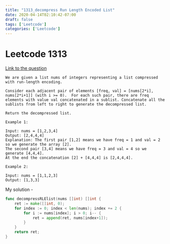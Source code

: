 ```yaml
---
title: "1313_decompress Run Length Encoded List"
date: 2020-04-14T02:10:42-07:00
draft: false
tags: ['Leetcode']
categories: ['Leetcode']
---
```

# Leetcode 1313
[Link to the question](https://leetcode.com/problems/decompress-run-length-encoded-list/ "Decompress Run-Length Encoded List")
```
We are given a list nums of integers representing a list compressed with run-length encoding.

Consider each adjacent pair of elements [freq, val] = [nums[2*i], nums[2*i+1]] (with i >= 0).  For each such pair, there are freq elements with value val concatenated in a sublist. Concatenate all the sublists from left to right to generate the decompressed list.

Return the decompressed list.

Example 1:

Input: nums = [1,2,3,4]
Output: [2,4,4,4]
Explanation: The first pair [1,2] means we have freq = 1 and val = 2 so we generate the array [2].
The second pair [3,4] means we have freq = 3 and val = 4 so we generate [4,4,4].
At the end the concatenation [2] + [4,4,4] is [2,4,4,4].

Example 2:

Input: nums = [1,1,2,3]
Output: [1,3,3]
```

My solution -

```go
func decompressRLElist(nums []int) []int {
    ret := make([]int, 0);
    for index := 0; index < len(nums); index += 2 {
        for i := nums[index]; i > 0; i-- {
            ret = append(ret, nums[index+1]);
        }
    }
    return ret;
}
```